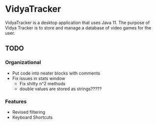 # VidyaTracker
VidyaTracker is a desktop application that uses Java 11. The purpose of Vidya Tracker is to store and manage a database of video games for the user.

## TODO
### Organizational
- Put code into neater blocks with comments
- Fix issues in stats window
  - Fix shitty n^2 methods
  - double values are stored as strings?????

### Features
- Revised filtering
- Keyboard Shortcuts
